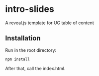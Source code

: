 # intro-slides
A reveal.js template for UG table of content

## Installation

Run in the root directory:

```
npm install
```

After that, call the index.html.